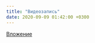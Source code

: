 ```yaml
---
title: "Видеозапись"
date: 2020-09-09 01:42:00 +0300
---
```



[Вложение](https://vk.com/video41076938_456239427)
